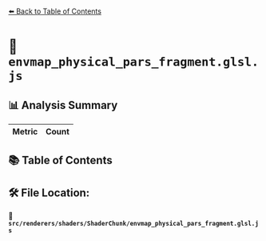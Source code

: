 [⬅️ Back to Table of Contents](../../../../index.md)

# 📄 `envmap_physical_pars_fragment.glsl.js`

## 📊 Analysis Summary

| Metric | Count |
|--------|-------|

## 📚 Table of Contents


## 🛠️ File Location:
📂 **`src/renderers/shaders/ShaderChunk/envmap_physical_pars_fragment.glsl.js`**
